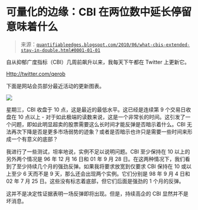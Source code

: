 <!--yml

类别：未分类

日期：2024-05-18 12:59:19

-->

# 可量化的边缘：CBI 在两位数中延长停留意味着什么

> 来源：[`quantifiableedges.blogspot.com/2010/06/what-cbis-extended-stay-in-double.html#0001-01-01`](http://quantifiableedges.blogspot.com/2010/06/what-cbis-extended-stay-in-double.html#0001-01-01)

自从抑郁广度指标（CBI）几周前飙升以来，我每天下午都在 Twitter 上更新它。

[Http://twitter.com/qerob](http://twitter.com/qerob)

下面是网站会员部分最近活动的更新图表。

![](https://blogger.googleusercontent.com/img/b/R29vZ2xl/AVvXsEhNJ4oI2HS6l9uf0vvl7qZU1bkNKwwuGpck7X9motg4XbTzxVjVZ6w4TuRxDwhcr6qpegfgufmD1NadQDd5mcxfSOdqFBuqyItwAMCLKE3mmockNXEcYAwEWnRELuU3oSAFgTT0yCXtrZqr/s1600/2010-06-03+png.png)

星期三，CBI 收盘于 10 点，这是最近的最低水平。这已经是连续第 9 个交易日收盘在 10 点以上 - 对于如此极端的读数来说，这是一个非常长的时间。这引发了一个问题，即如此明显超卖的股票需要这么长时间才能反弹是否暗示着什么。CBI 无法再次下降是否是更多市场弱势的迹象？或者是否暗示也许只是需要一些时间来形成一个有意义的底部？

我进行了一些测试，坦率地说，实例不足以说明问题。CBI 至少保持在 10 以上的另外两个情况是 96 年 12 月 16 日和 01 年 9 月 28 日。在这两种情况下，我们看到了至少持续几个月的强劲反弹。如果我将要求放宽到仅要求 CBI 保持在 10 或以上至少 6 天而不是 9 天，那么还会出现两个实例。它们分别是 98 年 9 月 4 日和 02 年 7 月 25 日。这些没有标志着底部，但它们后面是强劲的 1 个月的反弹。

这并不是决定性证据表明一场反弹即将出现。但是，持续高企的 CBI 显然并不是坏消息。
